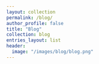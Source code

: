 ```yaml
---
layout: collection
permalink: /blog/
author_profile: false
title: "Blog"
collection: blog
entries_layout: list
header:
  image: "/images/blog/blog.png"
---
```

